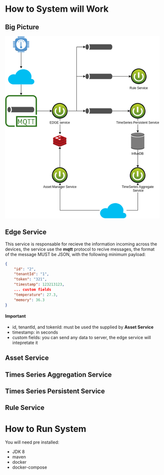 # How to System will Work

## Big Picture

![alt BigPicture](images/iot.png)

## Edge Service

This service is responsable for recieve the information incoming across the devices, the service use the
**mqtt** protocol to recive messages, the format of the message MUST be JSON, with the following minimum payload:

```json
{
    "id": "2", 
    "tenantId": "1", 
    "token": "321", 
    "timestamp": 123213123, 
    ... custom fields
    "temperature": 27.3, 
    "memory": 36.3
}
```

#### Important
 - id, tenantId, and tokenId: must be used the supplied by **Asset Service**
 - timestamp: in seconds
 - custom fields: you can send any data to server, the edge service will intepretate it

## Asset Service
## Times Series Aggregation Service
## Times Series Persistent Service
## Rule Service


# How to Run System

You will need pre installed:
 - JDK 8
 - maven
 - docker
 - docker-compose
 
